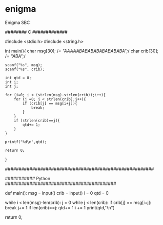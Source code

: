 # enigma
Enigma SBC

######## C #############

#include <stdio.h>
#include <string.h>

int main(){
    char msg[30]; /*= "AAAAABABABABABABABABA";*/
    char crib[30]; /*= "ABA";*/
    
    scanf("%s", msg);
    scanf("%s", crib);
    
    int qtd = 0;
    int i;
    int j;
    
    for (i=0; i < (strlen(msg)-strlen(crib));i++){
        for (j =0; j < strlen(crib);j++){
            if (crib[j] == msg[i+j]){
                break;
            }
        }
        if (strlen(crib)==j){
            qtd+= 1;
        }
    }
    
    printf("%d\n",qtd);
    
    return 0;
}

#######################################################

########### Python #########################################

def main():
  msg = input()
  crib = input()
  i = 0
  qtd = 0

  while i < len(msg)-len(crib):
      j = 0
      while j < len(crib):
          if crib[j] == msg[i+j]:
              break
          j+= 1
      if len(crib)==j:
          qtd+= 1
      i += 1
  print(qtd,"\n")
  
  return 0;
